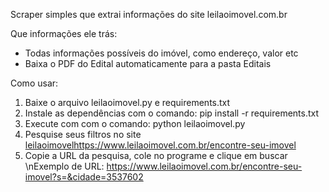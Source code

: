 Scraper simples que extrai informações do site leilaoimovel.com.br

Que informações ele  trás:
- Todas informações possíveis do imóvel, como endereço, valor etc
- Baixa o PDF do Edital automaticamente para a pasta Editais

Como usar:

1. Baixe o arquivo leilaoimovel.py e requirements.txt
2. Instale as dependências com o comando: pip install -r requirements.txt
3. Execute com com o comando: python leilaoimovel.py
4. Pesquise seus filtros no site [leilaoimovel](https://www.leilaoimovel.com.br/encontre-seu-imovel)https://www.leilaoimovel.com.br/encontre-seu-imovel
5. Copie a URL da pesquisa, cole no programe e clique em buscar
   \nExemplo de URL: https://www.leilaoimovel.com.br/encontre-seu-imovel?s=&cidade=3537602
